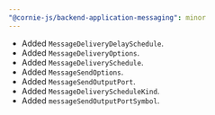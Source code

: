 ```yaml
---
"@cornie-js/backend-application-messaging": minor
---
```


- Added `MessageDeliveryDelaySchedule`.
- Added `MessageDeliveryOptions`.
- Added `MessageDeliverySchedule`.
- Added `MessageSendOptions`.
- Added `MessageSendOutputPort`.
- Added `MessageDeliveryScheduleKind`.
- Added `messageSendOutputPortSymbol`.
